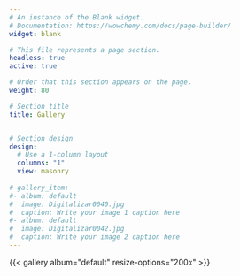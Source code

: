```yaml
---
# An instance of the Blank widget.
# Documentation: https://wowchemy.com/docs/page-builder/
widget: blank

# This file represents a page section.
headless: true
active: true

# Order that this section appears on the page.
weight: 80

# Section title
title: Gallery


# Section design
design:
  # Use a 1-column layout
  columns: "1"
  view: masonry
  
# gallery_item:
#- album: default
#  image: Digitalizar0040.jpg
#  caption: Write your image 1 caption here
#- album: default
#  image: Digitalizar0042.jpg
#  caption: Write your image 2 caption here
---
```


{{< gallery album="default" resize-options="200x" >}}
